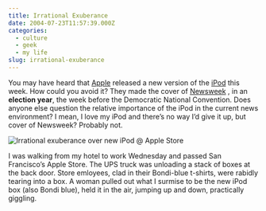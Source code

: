 ```yaml
---
title: Irrational Exuberance
date: 2004-07-23T11:57:39.000Z
categories:
  - culture
  - geek
  - my life
slug: irrational-exuberance
---
```

You may have heard that [Apple][1]  released a new version of the [iPod][2]  this week. How could you avoid it? They made the cover of [Newsweek][3] , in an **election year**, the week before the Democratic National Convention. Does anyone else question the relative importance of the iPod in the current news environment? I mean, I love my iPod and there’s no way I’d give it up, but cover of Newsweek? Probably not.

![Irrational exuberance over new iPod &#64; Apple Store][4]

I was walking from my hotel to work Wednesday and passed San Francisco’s Apple Store. The UPS truck was unloading a stack of boxes at the back door. Store emloyees, clad in their Bondi-blue t-shirts, were rabidly tearing into a box. A woman pulled out what I surmise to be the new iPod box (also Bondi blue), held it in the air, jumping up and down, practically giggling.



 [1]: http://apple.com
 [2]: http://www.apple.com/ipod/
 [3]: http://www.msnbc.msn.com/id/5457432/site/newsweek/
 [4]: http://yergler.net/blog/images/Picture(8).jpg

